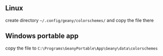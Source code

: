 ## Linux

create directory `~/.config/geany/colorschemes/` and copy the file there

## Windows portable app

copy the file to `C:\Programs\GeanyPortable\App\Geany\data\colorschemes`

